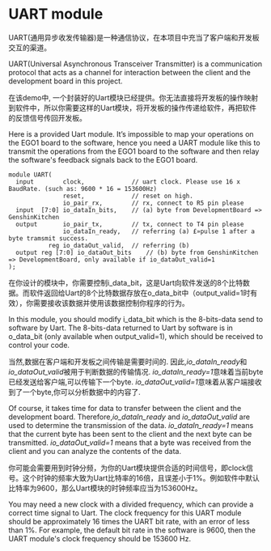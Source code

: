 # UART module


UART(通用异步收发传输器)是一种通信协议，在本项目中充当了客户端和开发板交互的渠道。

UART(Universal Asynchronous Transceiver Transmitter) is a communication protocol that acts as a channel for interaction between the client and the development board in this project.


在该demo中, 一个封装好的Uart模块已经提供。你无法直接将开发板的操作映射到软件中，所以你需要这样的Uart模块，将开发板的操作传递给软件，再把软件的反馈信号传回开发板。

Here is a provided Uart module. It’s impossible to map your operations on the EGO1 board to the software, hence you need a UART module like this to transmit the operations from the EGO1 board to the software and then relay the software's feedback signals back to the EGO1 board. 

```
module UART(
  input        clock,             // uart clock. Please use 16 x BaudRate. (such as: 9600 * 16 = 153600Hz)
               reset,             // reset on high.
               io_pair_rx,        // rx, connect to R5 pin please
  input  [7:0] io_dataIn_bits,    // (a) byte from DevelopmentBoard => GenshinKitchen
  output       io_pair_tx,        // tx, connect to T4 pin please
               io_dataIn_ready,   // referring (a) £»pulse 1 after a byte tramsmit success.
           reg io_dataOut_valid,  // referring (b)
  output reg [7:0] io_dataOut_bits    // (b) byte from GenshinKitchen => DevelopmentBoard, only available if io_dataOut_valid=1
);

```

在你设计的模块中，你需要控制i_data_bit，这是Uart向软件发送的8个比特数据。而软件返回给Uart的8个比特数据存放在o_data_bit中（output_valid=1时有效），你需要接收该数据并使用该数据控制你程序的行为。

In this module, you should modify i_data_bit which is the 8-bits-data send to software by Uart. The 8-bits-data returned to Uart by software is in o_data_bit (only available when output_valid=1), which should be received to control your code.

当然,数据在客户端和开发板之间传输是需要时间的. 因此,*io_dataIn_ready*和*io_dataOut_valid*被用于判断数据的传输情况.
*io_dataIn_ready=1*意味着当前byte已经发送给客户端,可以传输下一个byte.
*io_dataOut_valid=1*意味着从客户端接收到了一个byte,你可以分析数据中的内容了.

Of course, it takes time for data to transfer between the client and the development board. Therefore,*io_dataIn_ready* and *io_dataOut_valid* are used to determine the transmission of the data.
*io_dataIn_ready=1* means that the current byte has been sent to the client and the next byte can be transmitted.
*io_dataOut_valid=1* means that a byte was received from the client and you can analyze the contents of the data.

你可能会需要用到时钟分频，为你的Uart模块提供合适的时间信号，即clock信号。这个时钟的频率大致为Uart比特率的16倍，且误差小于1%。例如软件中默认比特率为9600，那么Uart模块的时钟频率应当为153600Hz。

You may need a new clock with a divided frequency, which can provide a correct time signal to Uart. The clock frequency for this UART module should be approximately 16 times the UART bit rate, with an error of less than 1%. For example, the default bit rate in the software is 9600, then the UART module's clock frequency should be 153600 Hz.
